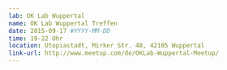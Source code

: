 ```yaml
---
lab: OK Lab Wuppertal
name: OK Lab Wuppertal Treffen
date: 2015-09-17 #YYYY-MM-DD
time: 19-22 Uhr
location: Utopiastadt, Mirker Str. 48, 42105 Wuppertal
link-url: http://www.meetup.com/de/OKLab-Wuppertal-Meetup/
---
```

